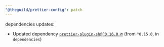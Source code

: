 ```yaml
---
"@theguild/prettier-config": patch
---
```

dependencies updates:
  - Updated dependency [`prettier-plugin-sh@^0.16.0` ↗︎](https://www.npmjs.com/package/prettier-plugin-sh/v/0.16.0) (from `^0.15.0`, in `dependencies`)
